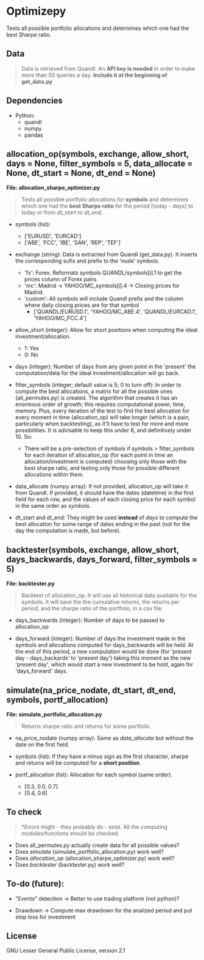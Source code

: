 # Optimizepy

Tests all possible portfolio allocations and determines which one had the best Sharpe ratio.

## Data

> Data is retrieved from Quandl. An **API key is needed** in order to make more than 50 queries a day. **Include it at the beginning of get_data.py**

## Dependencies

- Python:
	+ quandl
	+ numpy
	+ pandas

## allocation_op(symbols, exchange, allow_short, days = None, filter_symbols = 5, data_allocate = None, dt_start = None, dt_end = None)
**File: allocation_sharpe_optimizer.py**

> Tests all possible portfolio allocations for **symbols** and determines which one had the **best Sharpe ratio** for the period [today - *days*] to today _or_ from *dt_start* to *dt_end*.


- symbols (list): 
	+ ['EURUSD', 'EURCAD']
	+ ['ABE', 'FCC', 'IBE', 'SAN', 'REP', 'TEF']
	
- exchange (string): Data is extracted from Quandl (get_data.py). It inserts the corresponding sufix and prefix to the 'nude' symbols.
	+ 'fx': Forex. Reformats symbols QUANDL/symbols[i].1 to get the prices column of Forex pairs.
	+ 'mc': Madrid -> YAHOO/MC_symbols[i].4 -> Closing prices for Madrid.
	+ 'custom': All symbols will include Quandl prefix and the column where daily closing prices are for that symbol
		* ['QUANDL/EURUSD.1', 'YAHOO/MC_ABE.4', 'QUANDL/EURCAD.1', 'YAHOO/MC_FCC.4']

- allow_short (integer): Allow for short positions when computing the ideal investment/allocation.
	+ 1: Yes
	+ 0: No

- days (integer): Number of days from any given point in the 'present' the computation/data for the ideal investment/allocation will go back.

- filter_symbols (integer; default value is 5; 0 to turn off): In order to compute the best allocations, a matrix for all the possible ones (all_permutes.py) is created. The algorithm that creates it has an enormous order of growth; this requires computational power, time, memory. Plus, every iteration of the test to find the best allocation for every moment in time (allocation_op) will take longer (which is a pain, particularly when backtesting), as it'll have to test for more and more possibilities. It is advisable to keep this under 6, and definitively under 10. So:
	+ There will be a pre-selection of symbols if symbols > filter_symbols for each iteration of allocation_op (for each point in time an allocation/investment is computed) choosing only those with the best sharpe ratio, and testing only those for possible different allocations within them.
	
- data_allocate (numpy array): If not provided, allocation_op will take it from Quandl. If provided, it should have the dates (datetime) in the first field for each row, and the values of each closing price for each symbol in the same order as *symbols*.

- dt_start and dt_end: They might be used **instead** of *days* to compute the best allocation for some range of dates ending in the past (not for the day the computation is made, but before).

## backtester(symbols, exchange, allow_short, days_backwards, days_forward, filter_symbols = 5)
**File: backtester.py**

> Backtest of allocation_op. It will use all historical data available for the symbols. It will save the the cumulative returns, the returns per period, and the sharpe ratio of the portfolio, in a csv file.


- days_backwards (integer): Number of days to be passed to allocation_op

- days_forward (integer): Number of days the investment made in the symbols and allocations computed for days_backwards will be held. At the end of this period, a new computation would be done (for 'present day - days_backards' to 'present day') taking this moment as the new 'present day', which would start a new investment to be hold, again for 'days_forward' days.

## simulate(na_price_nodate, dt_start, dt_end, symbols, portf_allocation)
**File: simulate_portfolio_allocation.py**

> Returns sharpe ratio and returns for some portfolio.


- na_price_nodate (numpy array): Same as *data_allocate* but without the date on the first field.

- symbols (list): If they have a minus sign as the first character, sharpe and returns will be computed for a **short position**.

- portf_allocation (list): Allocation for each symbol (same order).
	+ [0.3, 0.0, 0.7]
	+ [0.4, 0.6]

## To check

> **Errors* might - they probably do - exist. All the computing modules/functions should be checked.

- Does all_permutes.py actually create data for all possible values?
- Does *simulate* (simulate_portfolio_allocation.py) work well?
- Does *allocation_op* (allocation_sharpe_optimizer.py) work well?
- Does *backtester* (backtester.py) work well?

## To-do (future):

- "Events" detection -> Better to use trading platform (not python)?

- Drawdown -> Compute max drawdown for the analized period and put stop loss for investment

## License
GNU Lesser General Public License, version 2.1